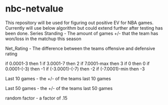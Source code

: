 # nbc-netvalue

This repository will be used for figuring out positive EV for NBA games. Currently will use below algorithm but could extend further after testing has been done.
<space>
Series Standing - The amount of games +/- that the team has won/loss in the matchup this season


Net_Rating - The difference between the teams offensive and defensive rating


  if 0.0001-3 then 1
  if 3.0001-7 then 2
  if 7.0001-max then 3
  if 0 then 0
  if 0.0001-(-3) then -1
  if (-3.0001)-(-7) then -2
  if (-7.0001)-min then -3


Last 10 games - the +/- of the teams last 10 games


Last 50 games - the +/- of the teams last 50 games


random factor - a factor of .15
